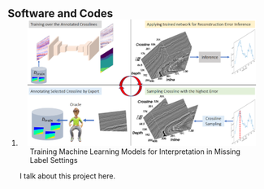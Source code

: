 <h1 id="software"></h1>

<h2 style="margin: 60px 0px -15px;">Software and Codes</h2>


<div>
<ol>

<li>
<div class="pub-row">
  <div class="col-sm-3 abbr" style="position: relative;padding-right: 15px;padding-left: 15px;">
    <img src="./assets/teaser/geo-al.png" class="teaser img-fluid z-depth-1" style="width=100%;height=100%">
  </div>
  <div class="col-sm-9" style="position: relative;padding-right: 15px;padding-left: 20px;">
      <div class="title">Training Machine Learning Models for Interpretation in Missing Label Settings</div> 
  </div>
</div>

<p>  I talk about this project here. </p>

</li>


</ol>
</div>

